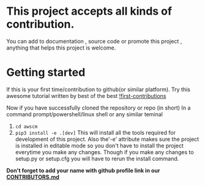 # This project accepts all kinds of contribution.
You can add to documentation , source code or promote this project , anything that helps this project is welcome.

# Getting started
If this is your first time/contribution to github(or similar platform).
Try this awesome tutorial written by best of the best [!first-contributions](https://github.com/firstcontributions/first-contributions/blob/master/README.md)

Now if you have successfully cloned the repository or repo (in short)
In a command prompt/powershell/linux shell or any similar teminal
1. `cd awscm`
2. `pip3 install -e .[dev]`
This will install all the tools required for development of this project.
Also the'-e' attribute makes sure the project is installed in
editable mode so you don't have to install the project everytime 
you make any changes.
Though if you make any changes to setup.py or setup.cfg
you will have to rerun the install command.

**Don't forget to add your name with github profile link in our [CONTRIBUTORS.md](/CONTRIBUTORS.md)**

